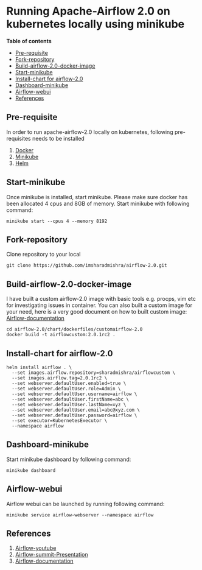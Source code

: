 
# Running Apache-Airflow 2.0 on kubernetes locally using minikube

**Table of contents**
- [Pre-requisite](#pre-requisite)
- [Fork-repository](#fork-repository)
- [Build-airflow-2.0-docker-image](#build-airflow-2.0-docker-image)
- [Start-minikube](#start-minikube)
- [Install-chart for airflow-2.0](#chart-airflow-2.0)
- [Dashboard-minikube](#dashboard-minikube)
- [Airflow-webui](#airflow-webui)
- [References](#references)

## Pre-requisite
In order to run apache-airflow-2.0 locally on kubernetes, following pre-requisites needs to be installed
1. [Docker](https://docs.docker.com/get-docker/)
2. [Minikube](https://minikube.sigs.k8s.io/docs/start/)
3. [Helm](https://helm.sh/docs/intro/install/)

## Start-minikube
Once minikube is installed, start minikube. 
Please make sure docker has been allocated 4 cpus and 8GB of memory.
Start minikube with following command:
```
minikube start --cpus 4 --memory 8192
```

## Fork-repository
Clone repository to your local
```
git clone https://github.com/imsharadmishra/airflow-2.0.git
```

## Build-airflow-2.0-docker-image
I have built a custom airflow-2.0 image with basic tools e.g. procps, vim etc for investigating issues in container.
You can also built a custom image for your need, here is a very good document on how to built custom image:
 [Airflow-documentation](https://airflow.apache.org/docs/apache-airflow/stable/production-deployment.html)
```
cd airflow-2.0/chart/dockerfiles/customairflow-2.0
docker build -t airflowcustom:2.0.1rc2 .
```

## Install-chart for airflow-2.0
```
helm install airflow . \
  --set images.airflow.repository=sharadmishra/airflowcustom \
  --set images.airflow.tag=2.0.1rc2 \
  --set webserver.defaultUser.enabled=true \
  --set webserver.defaultUser.role=Admin \
  --set webserver.defaultUser.username=airflow \
  --set webserver.defaultUser.firstName=abc \
  --set webserver.defaultUser.lastName=xyz \
  --set webserver.defaultUser.email=abc@xyz.com \
  --set webserver.defaultUser.password=airflow \
  --set executor=KubernetesExecutor \
  --namespace airflow
```

## Dashboard-minikube
Start minikube dashboard by following command:
```
minikube dashboard
```

## Airflow-webui
Airflow webui can be launched by running following command:
```
minikube service airflow-webserver --namespace airflow
```

## References
1. [Airflow-youtube](https://www.youtube.com/watch?v=wDr3Y7q2XoI)
2. [Airflow-summit-Presentation](https://airflowsummit.org/slides/h2-ProductionContainerImages.pdf)
3. [Airflow-documentation](https://airflow.apache.org/docs/apache-airflow/stable/production-deployment.html)